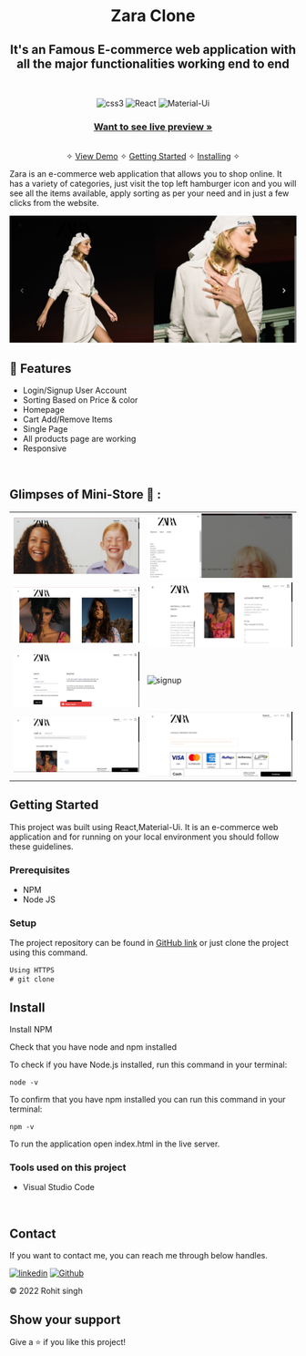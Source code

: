 <h1 align="center">Zara Clone</h1> 

<h2 align="center">It's an Famous E-commerce web application with all the major functionalities working end to end</h2>

<br />
<p align="center">
    <img src="https://img.shields.io/badge/CSS3-1572B6?style=for-the-badge&logo=css3&logoColor=white" alt="css3"/> 
    <img src="https://img.shields.io/badge/React-323330?style=for-the-badge&logo=react&logoColor=F7DF1E" alt="React" />
    <img src ="https://img.shields.io/badge/materialui-%23563D7C.svg?style=for-the-badge&logo=materialui&logoColor=white" alt="Material-Ui"/>   
</p>

<h3 align="center"><a href="https://zara-clone-git-main-rohit24-code.vercel.app/"><strong>Want to see live preview »</strong></a></h3>

<p align="center"> 
    <br />&#10023;
    <a href="#Demo">View Demo</a>   &#10023;  
    <a href="#Getting-Started">Getting Started</a> &#10023; <a href="#Install">Installing</a> &#10023;   
  </p>
  
  Zara is an e-commerce web application that allows you to shop online. It has a variety of categories, just visit the top left hamburger icon and you will see all the items available, apply sorting as per your need and in just a few clicks from the website.
  
 
  
  ![Store poster](https://github.com/Rohit24-code/Zara-clone/blob/main/src/zaraImages/homepage.png)

  



## 🚀 Features
- Login/Signup User Account
- Sorting Based on Price & color
- Homepage
- Cart Add/Remove Items
- Single Page
- All products page are working
- Responsive

<br />

## Glimpses of Mini-Store 🙈 :


<table>
  <tr>
    <td><img src="https://github.com/Rohit24-code/Zara-clone/blob/main/src/zaraImages/girlimage.png" alt="home" /></td>
    <td><img src="https://github.com/Rohit24-code/Zara-clone/blob/main/src/zaraImages/lefthamburger.png" alt="f" /></td>
  </tr>
  <tr>
    <td><img src="https://github.com/Rohit24-code/Zara-clone/blob/main/src/zaraImages/womenpage.png" alt="trending" /></td>
    <td><img src="https://github.com/Rohit24-code/Zara-clone/blob/main/src/zaraImages/singlepage.png" alt="s" /></td>
  </tr>
  <tr>
    <td><img src="https://github.com/Rohit24-code/Zara-clone/blob/main/src/zaraImages/login.png" alt="cart" /></td>
    <td><img src="https://github.com/Rohit24-code/Zara-clone/blob/main/src/zaraImages/AddedToBasket.png" alt="signup" /></td>
  </tr>
     <tr>
    <td><img src="https://github.com/Rohit24-code/Zara-clone/blob/main/src/zaraImages/addedTocart.png" alt="cart" /></td>
    <td><img src="https://github.com/Rohit24-code/Zara-clone/blob/main/src/zaraImages/paymentpage.png" alt="signup" /></td>
  </tr>
</table>



## Getting Started

This project was built using React,Material-Ui. It is an e-commerce web application and for running on your local environment you should follow these guidelines.


### Prerequisites

- NPM 
- Node JS

### Setup


The project repository can be found in [GitHub link](https://github.com/Rohit24-code/Zara-clone) or just clone the project using this command. 


```
Using HTTPS
# git clone 
```


## Install

Install NPM

Check that you have node and npm installed

To check if you have Node.js installed, run this command in your terminal:


```
node -v
```

To confirm that you have npm installed you can run this command in your terminal:


```
npm -v
```

To run the application open index.html in the live server.




### Tools used on this project

- Visual Studio Code


<br/>



## Contact

If you want to contact me, you can reach me through below handles.

[![linkedin](	https://img.shields.io/badge/LinkedIn-0077B5?style=for-the-badge&logo=linkedin&logoColor=white)](https://www.linkedin.com/in/rohit-singh-423264202/)
[![Github](https://img.shields.io/badge/GitHub-100000?style=for-the-badge&logo=github&logoColor=white)](https://github.com/Rohit24-code)

© 2022 Rohit singh



## Show your support

Give a ⭐️ if you like this project!
